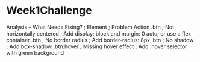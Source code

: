 # Week1Challenge

Analysis – What Needs Fixing?  ;  Element  ;  Problem	Action
.btn	; Not horizontally centered ;  Add display: block and margin: 0 auto; or use a flex container
.btn	; No border radius	;  Add border-radius: 8px
.btn	; No shadow	;  Add box-shadow
.btn:hover	;  Missing hover effect	;  Add :hover selector with green background
